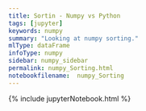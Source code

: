 ```yaml
---
title: Sortin - Numpy vs Python
tags: [jupyter]
keywords: numpy
summary: "Looking at numpy sorting."
mlType: dataFrame
infoType: numpy
sidebar: numpy_sidebar
permalink: numpy_Sorting.html
notebookfilename:  numpy_Sorting
---
```


{% include jupyterNotebook.html %}